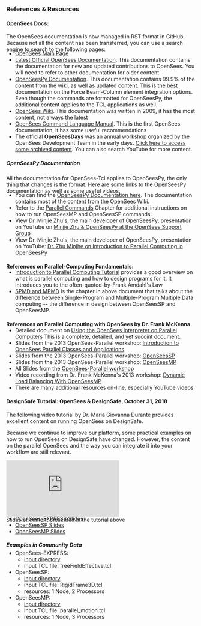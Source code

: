 ### References &amp; Resources

#### OpenSees Docs:

The OpenSees documentation is now managed in RST format in GitHub. Because not all the content has been transferred, you can use a search engine to search to the following pages:
<ul style="margin-top:-20px;">
	<li> <a href = "https://opensees.berkeley.edu/" target="_blank">OpenSees Main Page</a></li>
	<li> <a href = "https://opensees.github.io/OpenSeesDocumentation/" target="_blank">Latest Official OpenSees Documentation</a>. This documentation contains the documentation for new and updated contributions to OpenSees. You will need to refer to other documentation for older content.</li>
	<li> <a href = "https://openseespydoc.readthedocs.io/en/latest/" target="_blank">OpenSeesPy Documentation</a>. This documentation contains 99.9% of the content from the wiki, as well as updated content. This is the best documentation on the Force Beam-Column element integration options. Even though the commands are formatted for OpenSeesPy, the additional content applies to the TCL applications as well.</li>
	<li> <a href = "https://opensees.berkeley.edu/wiki/index.php/Main_Page" target="_blank">OpenSees Wiki</a>. This documentation was written in 2009, it has the most content, not always the latest</li>
	<li> <a href = "https://opensees.berkeley.edu/OpenSees/manuals/usermanual/index.html" target="_blank">OpenSees Command Language Manual</a>. This is the first OpenSees documentation, it has some useful recommendations</li>
	<li> The official <b>OpenSeesDays</b> was an annual workshop organized by the OpenSees Development Team in the early days. <a href="https://opensees.berkeley.edu/workshop/OpenSeesDays.html" target="_blank"> Click here to access some archived content</a>. You can also search YouTube for more content.
</ul>

##### OpenSeesPy Documentation

<p>All the documentation for OpenSees-Tcl applies to OpenSeesPy, the only thing that changes is the format. Here are some links to the OpenSeesPy documentation as well as some useful videos.</p>
<ul style="margin-top:-20px;">
    <li> You can find the <a href="https://openseespydoc.readthedocs.io/en/latest/" target="_blank"> OpenSeesPy Documentation here</a>. The documentation contains most of the content from the OpenSees Wiki.</li>
    <li> Refer to the <a href="https://openseespydoc.readthedocs.io/en/latest/src/parallelcmds.html" target="_blank">Parallel Commands</a> Chapter for additional instructions on how to run OpenSeesMP and OpenSeesSP commands.</li>
    <li> View Dr. Minjie Zhu's, the main developer of OpenSeesPy, presentation on YouTube on <a href="https://www.youtube.com/watch?v=C26IYKaRZJQ&t=163s" target="_blank" >Minjie Zhu & OpenSeesPy at the OpenSees Support Group</a></li>
    <li> View Dr. Minjie Zhu's, the main developer of OpenSeesPy, presentation on YouTube: <a href="https://youtu.be/vjGm2kM5Ihc?si=jb97Xs6SSD3mE6gO" target="_blank">Dr. Zhu Minjhe on Introduction to Parallel Computing in OpenSeesPy</a></li>
</ul>

#### References on Parallel-Computing Fundamentals:
<ul style="margin-top:-20px;">
    <li><a href="https://hpc.llnl.gov/documentation/tutorials/introduction-parallel-computing-tutorial" target="_blank">Introduction to Parallel Computing Tutorial</a> provides a good overview on what is parallel computing and how to design programs for it. It introduces you to the often-quoted-by-Frank Amdahl's Law</li>
    <li><a href="https://hpc.llnl.gov/documentation/tutorials/introduction-parallel-computing-tutorial#%23SPMD-MPMD" target="_blank">SPMD and MPMD</a> is the chapter in above document that talks about the difference between Single-Program and Multiple-Program Multiple Data computing -- the difference in design between OpenSeesSP and OpenSeesMP.</li>
</ul>

#### References on Parallel Computing with OpenSees by Dr. Frank McKenna
<ul style="margin-top:-20px;">
    <li>Detailed document on <a href="https://opensees.berkeley.edu/OpenSees/parallel/TNParallelProcessing.pdf/" target="_blank">Using the OpenSees Interpreter on Parallel Computers</a> This is a complete, detailed, and yet succint document.</li>
    <li>Slides from the 2013 OpenSees-Parallel workshop: <a href="https://opensees.berkeley.edu/OpenSees/workshops/parallel/ParallelOpenSees.pdf" target="_blank">Introduction to OpenSees Parallel Classes and Applications</a></li>
    <li>Slides from the 2013 OpenSees-Parallel workshop: <a href="https://opensees.berkeley.edu/OpenSees/workshops/parallel/OpenSeesSP.pdf" target="_blank">OpenSeesSP</a></li>
    <li>Slides from the 2013 OpenSees-Parallel workshop: <a href="https://opensees.berkeley.edu/OpenSees/workshops/parallel/OpenSeesMP.pdf" target="_blank">OpenSeesMP</a></li>
    <li>All Slides from the <a href="ttps://opensees.berkeley.edu/OpenSees/workshops/parallel/Agenda_files/slide0003.htm/" target="_blank">OpenSees-Parallel workshop</a></li>
    <li>Video recording from Dr. Frank McKenna's 2013 workshop: <a href="https://www.youtube.com/watch?v=Pl87Msn0g58/" target="_blank">Dynamic Load Balancing With OpenSeesMP</a></li>
    <li>There are many additional resources on-line, especially YouTube videos</li>
</ul>


#### DesignSafe Tutorial: OpenSees &amp; DesignSafe, October 31, 2018
<p>The following video tutorial by Dr. Maria Giovanna Durante provides excellent content on running OpenSees on DesignSafe. </p>
<p>Because we continue to improve our platform, some practical examples on how to run OpenSees on DesignSafe have changed. However, the content on the parallel OpenSees and the way you can integrate it into your workflow are still relevant.</p>

<div class="embed-responsive embed-responsive-16by9">
  <iframe class="embed-responsive-item"
          src="https://www.youtube.com/embed/upMaiz79h7E"
          frameborder="0"
          allowfullscreen></iframe>
</div>
Slides of content presented in the tutorial above
<ul style="margin-top:-20px;">
	<li><a href="/media/filer_public/34/e9/34e9dd3c-e954-4a78-9376-e65d1b793277/openseesexpress.pdf" target="_blank">OpenSees-EXPRESS Slides</a></li>
	<li><a href="/media/filer_public/1d/58/1d58638b-6cd4-48a1-b1b8-ce7313986e4e/openseessp.pdf" target="_blank">OpenSeesSP Slides</a></li>
	<li><a href="/media/filer_public/c4/d6/c4d6aaef-5035-4506-9c4b-256fdaa47d0f/openseesmp.pdf" target="_blank">OpenSeesMP Slides</a></li>
</ul>


##### Examples in Community Data

<ul style="margin-top:-20px;">
	<li>OpenSees-EXPRESS:
	<ul>
		<li><a href="https://www.designsafe-ci.org/data/browser/public/designsafe.storage.community/app_examples/opensees/OpenSeesEXPRESS" target="_blank">input directory</a></li>
		<li>input TCL file: freeFieldEffective.tcl</li>
	</ul>
	</li>
	<li>OpenSeesSP:
	<ul>
		<li><a href="https://www.designsafe-ci.org/data/browser/public/designsafe.storage.community/app_examples/opensees/OpenSeesSP" target="_blank">input directory</a></li>
		<li>input TCL file: RigidFrame3D.tcl</li>
		<li>resources: 1 Node, 2 Processors   </li>
	</ul>
	</li>
	<li>OpenSeesMP:
	<ul>
		<li><a href="https://www.designsafe-ci.org/data/browser/public/designsafe.storage.community/app_examples/opensees/OpenSeesMP" target="_blank">input directory</a></li>
		<li>input TCL file: parallel_motion.tcl</li>
		<li>resources: 1 Node, 3 Processors  </li>
	</ul>
	</li>
</ul>
